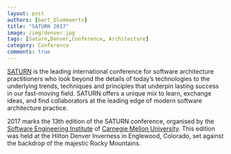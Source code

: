 ```yaml
---
layout: post
authors: [bart_blommaerts]
title: "SATURN 2017"
image: /img/denver.jpg
tags: [Saturn,Denver,Conference, Architecture]
category: Conference
comments: true
---
```


[SATURN](https://www.sei.cmu.edu/saturn/2017/) is the leading international conference for software architecture practitioners who look beyond the details of today’s technologies to the underlying trends, techniques and principles that underpin lasting success in our fast-moving field. 
SATURN offers a unique mix to learn, exchange ideas, and find collaborators at the leading edge of modern software architecture practice.

2017 marks the 13th edition of the SATURN conference, organised by the [Software Engineering Institute](https://www.sei.cmu.edu/) of [Carnegie Mellon University](http://www.cmu.edu/).
This edition was held at the Hilton Denver Inverness in Englewood, Colorado, set against the backdrop of the majestic Rocky Mountains.